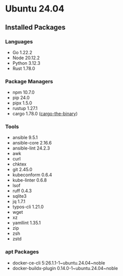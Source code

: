 # Ubuntu 24.04

## Installed Packages

### Languages

- Go 1.22.2
- Node 20.12.2
- Python 3.12.3
- Rust 1.78.0

### Package Managers

- npm 10.7.0
- pip 24.0
- pipx 1.5.0
- rustup 1.27.1
- cargo 1.78.0 ([cargo-the-binary](https://github.com/rust-lang/cargo/blob/master/src/cargo/version.rs))

### Tools

- ansible 9.5.1
- ansible-core 2.16.6
- ansible-lint 24.2.3
- awk
- curl
- chktex
- git 2.45.0
- kubeconform 0.6.4
- kube-linter 0.6.8
- lsof
- ruff 0.4.3
- sqlite3
- jq 1.7.1
- typos-cli 1.21.0
- wget
- xz
- yamllint 1.35.1
- zip
- zsh
- zstd

### apt Packages

- docker-ce-cli 5:26.1.1-1\~ubuntu.24.04\~noble
- docker-buildx-plugin 0.14.0-1\~ubuntu.24.04\~noble
